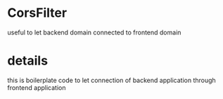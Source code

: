 # CorsFilter
useful to let backend domain connected to frontend domain

# details
this is boilerplate code to let connection of backend application through frontend application
